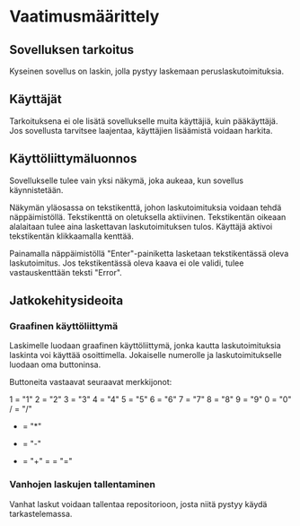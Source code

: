 # Vaatimusmäärittely

## Sovelluksen tarkoitus

Kyseinen sovellus on laskin, jolla pystyy laskemaan peruslaskutoimituksia.

## Käyttäjät

Tarkoituksena ei ole lisätä sovellukselle muita käyttäjiä, kuin pääkäyttäjä. Jos sovellusta tarvitsee laajentaa, käyttäjien lisäämistä voidaan harkita.

## Käyttöliittymäluonnos

Sovellukselle tulee vain yksi näkymä, joka aukeaa, kun sovellus käynnistetään.

Näkymän yläosassa on tekstikenttä, johon laskutoimituksia voidaan tehdä näppäimistöllä. Tekstikenttä on oletuksella aktiivinen. Tekstikentän oikeaan alalaitaan tulee aina laskettavan laskutoimituksen tulos. Käyttäjä aktivoi tekstikentän klikkaamalla kenttää.

Painamalla näppäimistöllä "Enter"-painiketta lasketaan tekstikentässä oleva laskutoimitus. Jos tekstikentässä oleva kaava ei ole validi, tulee vastauskenttään teksti "Error".

## Jatkokehitysideoita

### Graafinen käyttöliittymä

Laskimelle luodaan graafinen käyttöliittymä, jonka kautta laskutoimituksia laskinta voi käyttää osoittimella. Jokaiselle numerolle ja laskutoimitukselle luodaan oma buttoninsa. 

Buttoneita vastaavat seuraavat merkkijonot:

1 = "1"
2 = "2"
3 = "3"
4 = "4"
5 = "5"
6 = "6"
7 = "7"
8 = "8"
9 = "9"
0 = "0"
/ = "/"
* = "*"
- = "-"
+ = "+"
= = "="

### Vanhojen laskujen tallentaminen

Vanhat laskut voidaan tallentaa repositorioon, josta niitä pystyy käydä tarkastelemassa. 